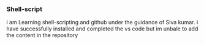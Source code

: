 ### Shell-script
i am Learning shell-scripting and github under the guidance of Siva kumar.
i have successfully installed and completed the vs code
but im unbale to add the content in the repository